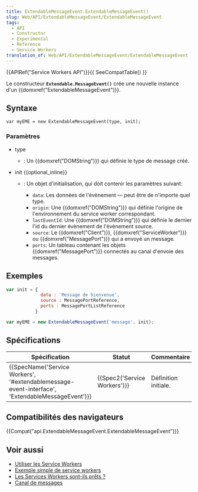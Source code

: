 ```yaml
---
title: ExtendableMessageEvent.ExtendableMessageEvent()
slug: Web/API/ExtendableMessageEvent/ExtendableMessageEvent
tags:
  - API
  - Constructor
  - Experimental
  - Reference
  - Service Workers
translation_of: Web/API/ExtendableMessageEvent/ExtendableMessageEvent
---
```

{{APIRef("Service Workers API")}}{{ SeeCompatTable() }}

Le constructeur **`Extendable.MessageEvent()`** crée une nouvelle instance d'un {{domxref("ExtendableMessageEvent")}}.

## Syntaxe

    var myEME = new ExtendableMessageEvent(type, init);

### Paramètres

- type
  - : Un {{domxref("DOMString")}} qui définie le type de message créé.
- init {{optional_inline}}

  - : Un objet d'initialisation, qui doit contenir les paramètres suivant:

    - `data`: Les données de l'évènement — peut être de n'importe quel type.
    - `origin`: Une {{domxref("DOMString")}} qui définie l'origine de l'environnement du service worker correspondant.
    - `lastEventId`: Une {{domxref("DOMString")}} qui définie le dernier l'id du dernier évènement de l'évènement source.
    - `source`: Le {{domxref("Client")}}, {{domxref("ServiceWorker")}} ou {{domxref("MessagePort")}} qui a envoyé un message.
    - `ports`: Un tableau contenant les objets  {{domxref("MessagePort")}} connectés au canal d'envoie des messages.

## Exemples

```js
var init = {
             data : 'Message de bienvenue',
             source : MessagePortReference,
             ports : MessagePortListReference
           }

var myEME = new ExtendableMessageEvent('message', init);
```

## Spécifications

| Spécification                                                                                                                    | Statut                               | Commentaire          |
| -------------------------------------------------------------------------------------------------------------------------------- | ------------------------------------ | -------------------- |
| {{SpecName('Service Workers', '#extendablemessage-event-interface', 'ExtendableMessageEvent')}} | {{Spec2('Service Workers')}} | Définition initiale. |

## Compatibilités des navigateurs

{{Compat("api.ExtendableMessageEvent.ExtendableMessageEvent")}}

## Voir aussi

- [Utiliser les Service Workers](/en-US/docs/Web/API/ServiceWorker_API/Using_Service_Workers)
- [Exemple simple de service workers](https://github.com/mdn/sw-test)
- [Les Services Workers sont-ils prêts ?](https://jakearchibald.github.io/isserviceworkerready/)
- [Canal de messages](/en-US/docs/Web/API/Channel_Messaging_API)
